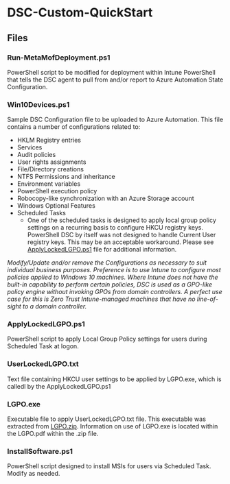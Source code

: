 # DSC-Custom-QuickStart

## Files

### Run-MetaMofDeployment.ps1

PowerShell script to be modified for deployment within Intune PowerShell that tells the DSC agent to pull from and/or report to Azure Automation State Configuration.

### Win10Devices.ps1

Sample DSC Configuration file to be uploaded to Azure Automation. This file contains a number of configurations related to:

* HKLM Registry entries
* Services
* Audit policies
* User rights assignments
* File/Directory creations
* NTFS Permissions and inheritance
* Environment variables
* PowerShell execution policy
* Robocopy-like synchronization with an Azure Storage account
* Windows Optional Features
* Scheduled Tasks
  * One of the scheduled tasks is designed to apply local group policy settings on a recurring basis to configure HKCU registry keys. PowerShell DSC by itself was not designed to handle Current User registry keys. This may be an acceptable workaround.  Please see [ApplyLockedLGPO.ps1](https://github.com/sckissel/DSC-Custom-QuickStart/blob/master/ApplyLockedLGPO.ps1) file for additional information.  

_Modify/Update and/or remove the Configurations as necessary to suit individual business purposes.  Preference is to use Intune to configure most policies applied to Windows 10 machines. Where Intune does not have the built-in capability to perform certain policies, DSC is used as a GPO-like policy engine without invoking GPOs from domain controllers. A perfect use case for this is Zero Trust Intune-managed machines that have no line-of-sight to a domain controller._

### ApplyLockedLGPO.ps1

PowerShell script to apply Local Group Policy settings for users during Scheduled Task at logon.  

### UserLockedLGPO.txt

Text file containing HKCU user settings to be applied by LGPO.exe, which is calledl by the ApplyLockedLGPO.ps1

### LGPO.exe

Executable file to apply UserLockedLGPO.txt file. This executable was extracted from [LGPO.zip](https://www.microsoft.com/en-us/download/details.aspx?id=55319). Information on use of LGPO.exe is located within the LGPO.pdf within the .zip file.  

### InstallSoftware.ps1

PowerShell script designed to install MSIs for users via Scheduled Task.  Modify as needed.  
